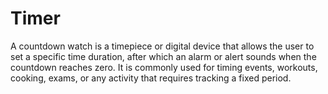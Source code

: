 # Timer
A countdown watch is a timepiece or digital device that allows the user to set a specific time duration, after which an alarm or alert sounds when the countdown reaches zero. It is commonly used for timing events, workouts, cooking, exams, or any activity that requires tracking a fixed period.

